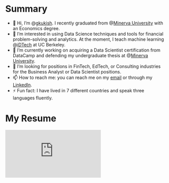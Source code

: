 # Summary
- 👋 Hi, I’m @[gkukish](https://www.linkedin.com/in/giorgikukishvili/). I recently graduated from @[Minerva University](https://www.minerva.edu/) with an Economics degree.
- 👀 I’m interested in using Data Science techniques and tools for financial problem-solving and analytics. At the moment, I teach machine learning @[iDTech](https://www.idtech.com/) at UC Berkeley.
- 🌱 I’m currently working on acquiring a Data Scientist certification from DataCamp and defending my undergraduate thesis at @[Minerva University](https://www.minerva.edu/).
- 💞️ I’m looking for positions in FinTech, EdTech, or Consulting industries for the Business Analyst or Data Scientist positions.
- 📫 How to reach me: you can reach me on my [email](giorgikukishvili@gmail.com) or through my [LinkedIn](https://www.linkedin.com/in/giorgikukishvili/).
- ⚡ Fun fact: I have lived in 7 different countries and speak three languages fluently.
# My Resume
![Resume](https://github.com/gkukish/gkukish/blob/main/GiorgiKukishvili_9.02.pdf)
